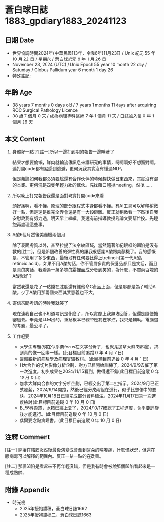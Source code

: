 [_metadata_:encoding]: - "utf-8"
[_metadata_:language]: - "zh-Hant-TW"
[_metadata_:fileformat]: - "markdown"
[_metadata_:MIME_type]: - "text/plain"
[_metadata_:markdown_version]: - "commonmark version 0.30"
[_metadata_:markdown_spec]: - "https://spec.commonmark.org/0.30/"

# 蒼白球日誌1883_gpdiary1883_20241123 #

## 日期 Date ##

* 世界協調時間2024年(中華民國113年，令和6年)11月23日 / Unix 紀元 55 年 10 月 22 日 / 星期六 / 蒼白球紀元 6 年 1 月 26 日
* November 23, 2024 (UTC) / Unix Epoch 55 year 10 month 22 day / Saturday / Globus Pallidum year 6 month 1 day 26
* 特殊註記:

## 年齡 Age ##

* 38 years 7 months 0 days old / 7 years 1 months 11 days after acquiring ROC Surgical Pathology Licence
* 38 歲 7 個月 0 天 / 成為病理專科醫師 7 年 1 個月 11 天 / 日誌被入侵 0 年 1 個月 26 天

## 本文 Content ##

1. 身體好一點了[註一]所以一邊打到期的報告一邊睡著了

    結果才想要偷懶，鮮肉就輪流傳訊息來講研究的事情，啊啊啊好不想面對啊。連打開code都有點感到逃避，更何況我其實沒有懂過NLP。
    
    但是無論如何我都必須要趁還有合作伙伴的時候趕快做出東西來，其實沒有混的本錢。更何況是四隻年輕力壯的傢伙。先找藉口翹掉meeting，然後......

2. 所以晚上打完報告我還是面對現實打開code來看

    頭好痛啊，看不懂。原理的部分跟程式本身都看不懂。有AI工具可以解釋稍微好一點，但是還是離完全弄會還是有一大段距離。反正就稍微看一下然後自我安慰說我有努力過。明天早上繼續。我還有前指導教授的論文要幫忙投。先睡飽再處理這些事。

3. A酸6個月然後美顏機兩個月

    除了表面膚質以外，甚至拉提了法令紋區域，當然隨著年紀眼框的凹陷是沒有救的[註二]，但是那個改善的彈性真的讓我很感謝A酸跟美顏機了。我的感慨是，不管用了多少東西，最後沒有任何要比得上tretinoin(第一代A酸，retinoic acid)，如果不用A酸的話，你不管買多貴的保養品都只是笑話，而且是真的笑話，我看過一萬多塊的霜裡面成分廢到笑的，為什麼，不買兩百塊的A酸就好？

    當然我還是花了一點錢在胜肽還有維他命C產品上面，但是那都是為了輔助A酸。少了A酸用那兩個東西其實意義也不大。

4. 寄信來問考訊的時候我就笑了

    現在連我自己也不知道考訊是什麼了，所以實際上我無法回答，但還是隨便搪塞過去。畢竟是LLM出的，重點根本已經不是我在掌控，我只是輔助。電腦選的考題，最公平了。

5. 工作紀要

    - 大學生專題(現在似乎要focus在文字分析了，也就是加拿大鮮肉那邊)。搞到真的像一回事一樣。(此目標目前追蹤 0 年 4 月 7 日)
    - 籌備嶄新的病理學及病理實驗教材。(此目標目前追蹤 0 年 4 月 1 日)
    - H大合作的切片影像分析企劃，對方已經開始訓練了，2024/9/9去催了第一次進度。初步成果在2024/11/15看到，做得還不錯(此目標目前追蹤 0 年 10 月 0 日)
    - 加拿大鮮肉合作的文字分析企劃，已經交出了第二批指示。2024/9月已正式發薪，2024/9/14開跑，然後已經分成兩組在進行，似乎比想像中的要快，2024年10月18日已經完成部分資料標注。2024年11月17日第一次進度檢討(此目標目前追蹤 0 年 10 月 0 日)
    - BL學科搬遷，冰箱已經上去了，2024/10/17確認了工程進度，似乎要評鑒後才能進行。(此目標目前追蹤 0 年 10 月 0 日)
    - 偶爾要念點病理書。(此目標目前追蹤 0 年 10 月 0 日)

## 注釋 Comment ##

[註一] 開始在結膜炎然後最後演變成會牽到耳朵的喉嚨痛，什麼怪狀況，但還在腺病毒可以解釋的範圍內。反正一點一點的在改善。

[註二] 那個凹陷是看起來不再年輕沒錯，但是我有時會被說那個凹陷看起來是一種成熟帥。

## 附錄 Appendix ##

* 時光機
    - 2025年授袍講稿，蒼白球日誌1662
    - 2025年授袍講稿二，蒼白球日誌1663
